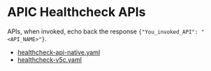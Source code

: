 # APIC Healthcheck APIs  
  
APIs, when invoked, echo back the response `{"You_invoked_API": "<API_NAME>"}`.  
- [healthcheck-api-native.yaml](https://github.com/ibmArtifacts/apic-healthcheck-apis/blob/main/healthcheck-api-native.yaml)  
- [healthcheck-v5c.yaml](https://github.com/ibmArtifacts/apic-healthcheck-apis/blob/main/healthcheck-v5c.yaml)  

